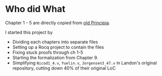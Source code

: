 # Who did What

Chapter 1 - 5 are directly copied from [old Principia](https://github.com/LogicalAtomist/principia).

I started this project by
- Dividing each chapters into separate files
- Setting up a Rocq project to contain the files
- Fixing stuck proofs through ch 1-5
- Starting the formalization from Chapter 9.
- Simplifying `Nicod1_4.v`, `Yuelin.v`, `Jorgensen3_47.v` in Landon's original repository, cutting down 40% of their original LoC